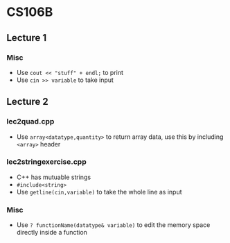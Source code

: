 # CS106B

## Lecture 1

### Misc

- Use `cout << "stuff" + endl;` to print
- Use `cin >> variable` to take input

## Lecture 2

### lec2quad.cpp

- Use `array<datatype,quantity>` to return array data, use this by including `<array>` header

### lec2stringexercise.cpp

- C++ has mutuable strings
- `#include<string>`
- Use `getline(cin,variable)` to take the whole line as input

### Misc

- Use `? functionName(datatype& variable)` to edit the memory space directly inside a function